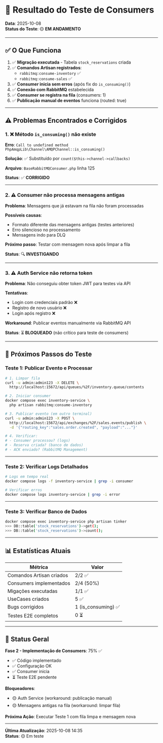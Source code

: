 # 🧪 Resultado do Teste de Consumers

**Data**: 2025-10-08  
**Status do Teste**: 🟡 **EM ANDAMENTO**

---

## ✅ O Que Funciona

1. ✅ **Migração executada** - Tabela `stock_reservations` criada
2. ✅ **Comandos Artisan registrados**:
   - `rabbitmq:consume-inventory` ✅
   - `rabbitmq:consume-sales` ✅
3. ✅ **Consumer inicia sem erros** (após fix do `is_consuming()`)
4. ✅ **Conexão com RabbitMQ** estabelecida
5. ✅ **Consumer se registra na fila** (consumers: 1)
6. ✅ **Publicação manual de eventos** funciona (routed: true)

---

## ⚠️ Problemas Encontrados e Corrigidos

### 1. ❌ Método `is_consuming()` não existe
**Erro**: `Call to undefined method PhpAmqpLib\Channel\AMQPChannel::is_consuming()`

**Solução**: ✅ Substituído por `count($this->channel->callbacks)`

**Arquivo**: `BaseRabbitMQConsumer.php` linha 125

**Status**: ✅ **CORRIGIDO**

---

### 2. ⚠️ Consumer não processa mensagens antigas

**Problema**: Mensagens que já estavam na fila não foram processadas

**Possíveis causas**:
- Formato diferente das mensagens antigas (testes anteriores)
- Erro silencioso no processamento
- Mensagens indo para DLQ

**Próximo passo**: Testar com mensagem nova após limpar a fila

**Status**: 🔍 **INVESTIGANDO**

---

### 3. ⚠️ Auth Service não retorna token

**Problema**: Não conseguiu obter token JWT para testes via API

**Tentativas**:
- Login com credenciais padrão ❌
- Registro de novo usuário ❌
- Login após registro ❌

**Workaround**: Publicar eventos manualmente via RabbitMQ API

**Status**: ⏳ **BLOQUEADO** (não crítico para teste de consumers)

---

## 🔄 Próximos Passos do Teste

### Teste 1: Publicar Evento e Processar
```bash
# 1. Limpar fila
curl -u admin:admin123 -X DELETE \
  http://localhost:15672/api/queues/%2F/inventory.queue/contents

# 2. Iniciar consumer
docker compose exec inventory-service \
  php artisan rabbitmq:consume-inventory

# 3. Publicar evento (em outro terminal)
curl -u admin:admin123 -X POST \
  http://localhost:15672/api/exchanges/%2F/sales.events/publish \
  -d '{"routing_key":"sales.order.created", "payload":"..."}'

# 4. Verificar:
# - Consumer processou? (logs)
# - Reserva criada? (banco de dados)
# - ACK enviado? (RabbitMQ Management)
```

---

### Teste 2: Verificar Logs Detalhados
```bash
# Logs em tempo real
docker compose logs -f inventory-service | grep -i consumer

# Verificar erros
docker compose logs inventory-service | grep -i error
```

---

### Teste 3: Verificar Banco de Dados
```bash
docker compose exec inventory-service php artisan tinker
>>> DB::table('stock_reservations')->get();
>>> DB::table('stock_reservations')->count();
```

---

## 📊 Estatísticas Atuais

| Métrica | Valor |
|---------|-------|
| Comandos Artisan criados | 2/2 ✅ |
| Consumers implementados | 2/4 (50%) |
| Migações executadas | 1/1 ✅ |
| UseCases criados | 5 ✅ |
| Bugs corrigidos | 1 (is_consuming) ✅ |
| Testes E2E completos | 0 ⏳ |

---

## 🎯 Status Geral

**Fase 2 - Implementação de Consumers**: 75% ✅

- ✅ Código implementado
- ✅ Configuração OK
- ✅ Consumer inicia
- ⏳ Teste E2E pendente

**Bloqueadores**:
- 🟡 Auth Service (workaround: publicação manual)
- 🟡 Mensagens antigas na fila (workaround: limpar fila)

**Próxima Ação**: Executar Teste 1 com fila limpa e mensagem nova

---

**Última Atualização**: 2025-10-08 14:35  
**Status**: 🟡 Em teste

